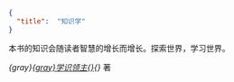 ```json
{
  "title":  "知识学"
}
```

本书的知识会随读者智慧的增长而增长。探索世界，学习世界。


*{gray}[{gray}学识领主{}](https://zh.minecraft.wiki/w/Minecraft_Legends:%E5%AD%A6%E8%AF%86){}* 著
